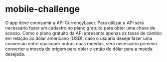 # mobile-challenge
O app deve counsumir a API CurrencyLayer. Para utilizar a API será necessário fazer um cadastro no plano gratuito para obter uma chave de acesso. Como o plano gratuito da API apresenta apenas as taxas de câmbio em relação ao dólar americano (USD), caso o usuário deseje fazer uma conversão entre quaisquer outras duas moedas, será necessário primeiro converter a moeda de origem para dólar e então de dólar para a moeda desejada.
